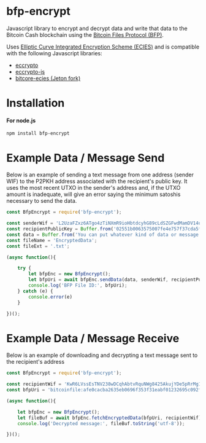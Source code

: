 # bfp-encrypt
Javascript library to encrypt and decrypt data and write that data to the Bitcoin Cash blockchain using the [Bitcoin Files Protocol (BFP)](https://github.com/simpleledger/slp-specification/blob/master/bitcoinfiles.md).

Uses [Elliptic Curve Integrated Encryption Scheme (ECIES)](https://cryptobook.nakov.com/asymmetric-key-ciphers/ecies-public-key-encryption) and is compatible with the following Javascript libraries:
* [eccrypto](https://github.com/bitchan/eccrypto)
* [eccrypto-js](https://github.com/pedrouid/eccrypto-js)
* [bitcore-ecies (Jeton fork)](https://github.com/jeton-tech/bitcore-ecies)

# Installation

#### For node.js
`npm install bfp-encrypt`

# Example Data / Message Send
Below is an example of sending a text message from one address (sender WIF) to the P2PKH address associated with the recipient's public key. It uses the most recent UTXO in the sender's address and, if the UTXO amount is inadequate, will give an error saying the minimum satoshis necessary to send the data.
```javascript
const BfpEncrypt = require('bfp-encrypt');

const senderWif = 'L2UzaFZxz6ATgo4zTiNXmR9ioHbtdcyhG89cLdSZGFwdMamDV14u'; // Address = bitcoincash:qpjvzz50gscheeh0fk6mnpr70zrf8lzccu2fu7lr3p
const recipientPublicKey = Buffer.from('02551b0063575007fe4e757f37cda5f03144d207bc19404ea1a37c1f1cceb12a3b', 'hex'); // Address = bitcoincash:qqcrlpjfkjwaep56c42fnlhj3uancz8wsgr36ajq2z
const data = Buffer.from('You can put whatever kind of data or message you want right here as a buffer');
const fileName = 'EncryptedData';
const fileExt = '.txt';

(async function(){

    try {
        let bfpEnc = new BfpEncrypt();
        let bfpUri = await bfpEnc.sendData(data, senderWif, recipientPublicKey, fileName, fileExt);
        console.log('BFP File ID:', bfpUri);
    } catch (e) {
        console.error(e)
    }

})();
```

# Example Data / Message Receive
Below is an example of downloading and decrypting a text message sent to the recipient's address

```javascript
const BfpEncrypt = require('bfp-encrypt');

const recipientWif = 'KwR6LVssEsTNV238wDCqhAbtvRquNWg8425AkujYDe5pRrMg1LjE'; // Address = bitcoincash:qqcrlpjfkjwaep56c42fnlhj3uancz8wsgr36ajq2z
const bfpUri = 'bitcoinfile:afe0cacba2635eb0696f353f31eabf01232695c092fc24f2da98eaf2ba355b87';

(async function(){

    let bfpEnc = new BfpEncrypt();
    let fileBuf = await bfpEnc.fetchEncryptedData(bfpUri, recipientWif);
    console.log('Decrypted message:', fileBuf.toString('utf-8'));

})();

```
